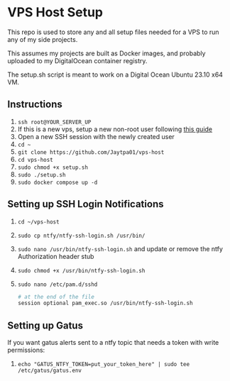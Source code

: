 # VPS Host Setup

This repo is used to store any and all setup files needed for a VPS to run any of my side projects.

This assumes my projects are built as Docker images, and probably uploaded to my DigitalOcean container registry.

The setup.sh script is meant to work on a Digital Ocean Ubuntu 23.10 x64 VM.

## Instructions

1. `ssh root@YOUR_SERVER_UP`
1. If this is a new vps, setup a new non-root user following [this guide](https://www.digitalocean.com/community/tutorials/initial-server-setup-with-ubuntu#step-2-creating-a-new-user)
1. Open a new SSH session with the newly created user
1. `cd ~`
1. `git clone https://github.com/Jaytpa01/vps-host`
1. `cd vps-host`
1. `sudo chmod +x setup.sh`
1. `sudo ./setup.sh`
1. `sudo docker compose up -d`

## Setting up SSH Login Notifications

1. `cd ~/vps-host`
1. `sudo cp ntfy/ntfy-ssh-login.sh /usr/bin/`
1. `sudo nano /usr/bin/ntfy-ssh-login.sh` and update or remove the ntfy Authorization header stub
1. `sudo chmod +x /usr/bin/ntfy-ssh-login.sh`
1. `sudo nano /etc/pam.d/sshd`

   ```bash
   # at the end of the file
   session optional pam_exec.so /usr/bin/ntfy-ssh-login.sh
   ```

## Setting up Gatus

If you want gatus alerts sent to a ntfy topic that needs a token with write permissions:

1. `echo "GATUS_NTFY_TOKEN=put_your_token_here" | sudo tee /etc/gatus/gatus.env`
